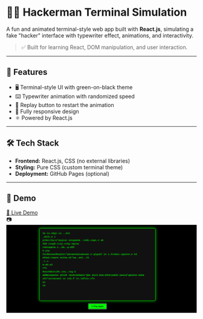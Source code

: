 # 🧑‍💻 Hackerman Terminal Simulation

A fun and animated terminal-style web app built with **React.js**, simulating a fake "hacker" interface with typewriter effect, animations, and interactivity.

> ✅ Built for learning React, DOM manipulation, and user interaction.

---

## 🚀 Features

- 🖥️ Terminal-style UI with green-on-black theme
- ⌨️ Typewriter animation with randomized speed
- 🔁 Replay button to restart the animation
- 📱 Fully responsive design
- ⚛️ Powered by React.js

---

## 🛠️ Tech Stack

- **Frontend:** React.js, CSS (no external libraries)
- **Styling:** Pure CSS (custom terminal theme)
- **Deployment:** GitHub Pages (optional)

---

## 📸 Demo

[🔗 Live Demo](https://abhi2214.github.io/Hacker-Man/)  
📷![](hacker.png)
